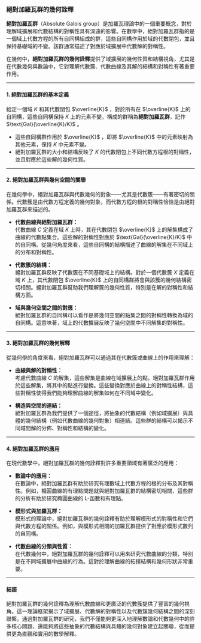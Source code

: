 ### **絕對加羅瓦群的幾何詮釋**

**絕對加羅瓦群**（Absolute Galois group）是加羅瓦理論中的一個重要概念，對於理解域擴展和代數結構的對稱性具有深遠的影響。在數學中，絕對加羅瓦群指的是一個域上代數方程的所有自同構組成的群，這些自同構作用於域的代數閉包，並且保持基礎域的不變。該群通常描述了對應於域擴展中代數解的對稱性。

在幾何中，**絕對加羅瓦群的幾何詮釋**提供了域擴展的幾何性質和結構視角，尤其是在代數幾何與數論中，它對理解代數簇、代數曲線及其解的結構和對稱性有著重要作用。

---

#### **1. 絕對加羅瓦群的基本定義**

給定一個域  $`K`$  和其代數閉包  $`\overline{K}`$ ，對於所有在  $`\overline{K}`$  上的自同構，這些自同構保持  $`K`$  上的元素不變，構成的群稱為**絕對加羅瓦群**，記作  $`\text{Gal}(\overline{K}/K)`$ 。

- 這些自同構群作用於  $`\overline{K}`$ ，即將  $`\overline{K}`$  中的元素映射為其他元素，保持  $`K`$  中元素不變。
- 絕對加羅瓦群的大小和結構反映了  $`K`$  的代數閉包上不同代數方程根的對稱性，並且對應於這些解的幾何性質。

---

#### **2. 絕對加羅瓦群與幾何空間的關聯**

在幾何學中，絕對加羅瓦群與代數幾何的對象——尤其是代數簇——有著密切的關係。代數簇是由代數方程定義的幾何對象，而代數方程的根的對稱性恰恰是由絕對加羅瓦群來描述的。

- **代數曲線與絕對加羅瓦群：**  
  代數曲線  $`C`$  定義在域  $`K`$  上時，其在代數閉包  $`\overline{K}`$  上的解集構成了曲線的代數點集合。這些解的對稱性對應於  $`\text{Gal}(\overline{K}/K)`$  中的自同構。從幾何角度來看，這些自同構的結構描述了曲線的解集在不同域上的分布和對稱性。

- **代數簇的結構：**  
  絕對加羅瓦群反映了代數簇在不同基礎域上的結構。對於一個代數簇  $`X`$  定義在域  $`K`$  上，其代數閉包  $`\overline{K}`$  上的自同構群將會與該簇的幾何結構密切相關。絕對加羅瓦群幫助我們理解簇的幾何性質，特別是在解的對稱性和結構方面。

- **域與幾何空間之間的對應：**  
  絕對加羅瓦群的自同構可以看作是將幾何空間的點集之間的對稱性轉換為域的自同構。這意味著，域上的代數擴展反映了幾何空間中不同解集的對稱性。

---

#### **3. 絕對加羅瓦群的幾何解釋**

從幾何學的角度來看，絕對加羅瓦群可以通過其在代數簇或曲線上的作用來理解：

- **曲線與解的對稱性：**  
  考慮代數曲線  $`C`$  的解集，這些解集是曲線在域擴展上的點。絕對加羅瓦群作用於這些解集，將其中的點進行變換。這些變換對應於曲線上的對稱性結構，這些對稱性使得我們能夠理解曲線的解集如何在不同域中變化。

- **構造與空間的連結：**  
  絕對加羅瓦群為我們提供了一個途徑，將抽象的代數結構（例如域擴展）與具體的幾何結構（例如代數曲線的幾何對象）相連結。這些群的結構可以揭示不同域間解的分佈、對稱性和結構的變化。

---

#### **4. 絕對加羅瓦群的應用**

在現代數學中，絕對加羅瓦群的幾何詮釋對許多重要領域有著廣泛的應用：

- **數論中的應用：**  
  在數論中，絕對加羅瓦群有助於研究有理數域上代數方程的根的分布及其對稱性。例如，橢圓曲線的有理點問題就與絕對加羅瓦群的結構密切相關，這些群的分析有助於研究橢圓曲線的 L-函數和有理點。

- **模形式與加羅瓦群：**  
  模形式的理論中，絕對加羅瓦群的幾何詮釋有助於理解模形式的對稱性和它們與代數方程的關係。例如，與模形式相關的加羅瓦群提供了對應於模形式數列的自同構。

- **代數曲線的分類與性質：**  
  在代數幾何中，絕對加羅瓦群的幾何詮釋可以用來研究代數曲線的分類，特別是在不同域擴展中曲線的行為。這對於理解曲線的拓撲結構和幾何形狀非常重要。

---

#### **結語**

絕對加羅瓦群的幾何詮釋為理解代數曲線和更廣泛的代數簇提供了豐富的幾何視角。這一理論框架揭示了域擴展、代數解的對稱性以及代數簇幾何結構之間的深刻聯繫。通過對加羅瓦群的研究，我們不僅能夠更深入地理解數論和代數幾何中的許多核心問題，還能夠將這些抽象的代數結構與具體的幾何對象建立起關聯，從而提供更為直觀和實用的數學解釋。